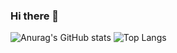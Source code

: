 ### Hi there 👋

![Anurag's GitHub stats](https://github-readme-stats.vercel.app/api?username=HeinUmin&count_private=true&show_icons=true&include_all_commits=true)
![Top Langs](https://github-readme-stats.vercel.app/api/top-langs/?username=HeinUmin&layout=compact)

<!--
**HeinUmin/HeinUmin** is a ✨ _special_ ✨ repository because its `README.md` (this file) appears on your GitHub profile.

Here are some ideas to get you started:

- 🔭 I’m currently working on ...
- 🌱 I’m currently learning ...
- 👯 I’m looking to collaborate on ...
- 🤔 I’m looking for help with ...
- 💬 Ask me about ...
- 📫 How to reach me: ...
- 😄 Pronouns: ...
- ⚡ Fun fact: ...
-->
